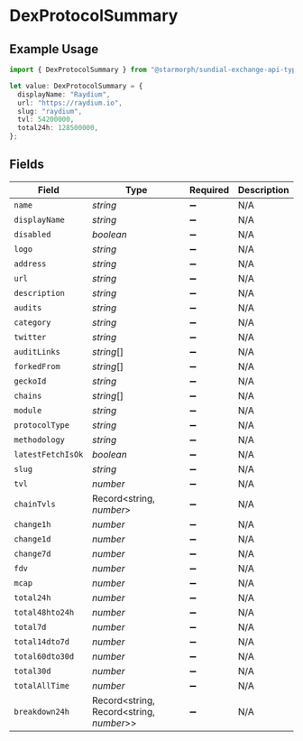 # DexProtocolSummary

## Example Usage

```typescript
import { DexProtocolSummary } from "@starmorph/sundial-exchange-api-typescript/models/components";

let value: DexProtocolSummary = {
  displayName: "Raydium",
  url: "https://raydium.io",
  slug: "raydium",
  tvl: 54200000,
  total24h: 128500000,
};
```

## Fields

| Field                                    | Type                                     | Required                                 | Description                              |
| ---------------------------------------- | ---------------------------------------- | ---------------------------------------- | ---------------------------------------- |
| `name`                                   | *string*                                 | :heavy_minus_sign:                       | N/A                                      |
| `displayName`                            | *string*                                 | :heavy_minus_sign:                       | N/A                                      |
| `disabled`                               | *boolean*                                | :heavy_minus_sign:                       | N/A                                      |
| `logo`                                   | *string*                                 | :heavy_minus_sign:                       | N/A                                      |
| `address`                                | *string*                                 | :heavy_minus_sign:                       | N/A                                      |
| `url`                                    | *string*                                 | :heavy_minus_sign:                       | N/A                                      |
| `description`                            | *string*                                 | :heavy_minus_sign:                       | N/A                                      |
| `audits`                                 | *string*                                 | :heavy_minus_sign:                       | N/A                                      |
| `category`                               | *string*                                 | :heavy_minus_sign:                       | N/A                                      |
| `twitter`                                | *string*                                 | :heavy_minus_sign:                       | N/A                                      |
| `auditLinks`                             | *string*[]                               | :heavy_minus_sign:                       | N/A                                      |
| `forkedFrom`                             | *string*[]                               | :heavy_minus_sign:                       | N/A                                      |
| `geckoId`                                | *string*                                 | :heavy_minus_sign:                       | N/A                                      |
| `chains`                                 | *string*[]                               | :heavy_minus_sign:                       | N/A                                      |
| `module`                                 | *string*                                 | :heavy_minus_sign:                       | N/A                                      |
| `protocolType`                           | *string*                                 | :heavy_minus_sign:                       | N/A                                      |
| `methodology`                            | *string*                                 | :heavy_minus_sign:                       | N/A                                      |
| `latestFetchIsOk`                        | *boolean*                                | :heavy_minus_sign:                       | N/A                                      |
| `slug`                                   | *string*                                 | :heavy_minus_sign:                       | N/A                                      |
| `tvl`                                    | *number*                                 | :heavy_minus_sign:                       | N/A                                      |
| `chainTvls`                              | Record<string, *number*>                 | :heavy_minus_sign:                       | N/A                                      |
| `change1h`                               | *number*                                 | :heavy_minus_sign:                       | N/A                                      |
| `change1d`                               | *number*                                 | :heavy_minus_sign:                       | N/A                                      |
| `change7d`                               | *number*                                 | :heavy_minus_sign:                       | N/A                                      |
| `fdv`                                    | *number*                                 | :heavy_minus_sign:                       | N/A                                      |
| `mcap`                                   | *number*                                 | :heavy_minus_sign:                       | N/A                                      |
| `total24h`                               | *number*                                 | :heavy_minus_sign:                       | N/A                                      |
| `total48hto24h`                          | *number*                                 | :heavy_minus_sign:                       | N/A                                      |
| `total7d`                                | *number*                                 | :heavy_minus_sign:                       | N/A                                      |
| `total14dto7d`                           | *number*                                 | :heavy_minus_sign:                       | N/A                                      |
| `total60dto30d`                          | *number*                                 | :heavy_minus_sign:                       | N/A                                      |
| `total30d`                               | *number*                                 | :heavy_minus_sign:                       | N/A                                      |
| `totalAllTime`                           | *number*                                 | :heavy_minus_sign:                       | N/A                                      |
| `breakdown24h`                           | Record<string, Record<string, *number*>> | :heavy_minus_sign:                       | N/A                                      |